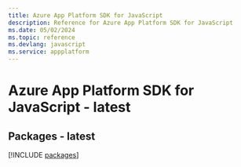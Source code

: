 ```yaml
---
title: Azure App Platform SDK for JavaScript
description: Reference for Azure App Platform SDK for JavaScript
ms.date: 05/02/2024
ms.topic: reference
ms.devlang: javascript
ms.service: appplatform
---
```

# Azure App Platform SDK for JavaScript - latest
## Packages - latest
[!INCLUDE [packages](app-platform-index.md)]